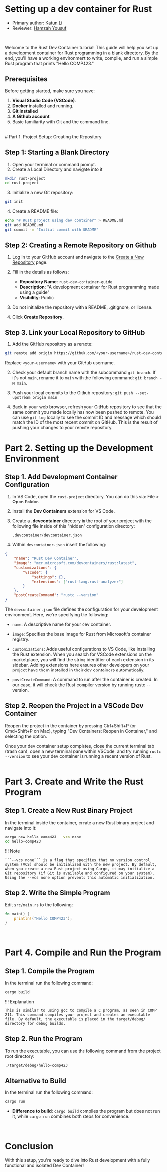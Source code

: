 # Setting up a dev container for Rust

* Primary author: [Katun Li](https://github.com/katunli)
* Reviewer: [Hamzah Yousuf](https://github.com/hamzahyous)<br>
<br>

Welcome to the Rust Dev Container tutorial! This guide will help you set up a development container for Rust programming in a blank directory. By the end, you'll have a working environment to write, compile, and run a simple Rust program that prints "Hello COMP423."

## __Prerequisites__

Before getting started, make sure you have:

1. __Visual Studio Code (VSCode)__.
2. __Docker__ installed and running.
3. __Git installed__
4. __A Github account__
5. Basic familiarity with Git and the command line.

<br>
# Part 1. Project Setup: Creating the Repository

## __Step 1: Starting a Blank Directory__

1. Open your terminal or command prompt.
2. Create a Local Directory and navigate into it
```bash
mkdir rust-project
cd rust-project
```

3. Initialize a new Git repository:
```bash
git init
```

4. Create a README file:
```bash
echo "# Rust project using dev container" > README.md
git add README.md
git commit -m "Initial commit with README"
```

## __Step 2: Creating a Remote Repository on Github__

1. Log in to your GitHub account and navigate to the [Create a New Repository](https://github.com/new) page.

2. Fill in the details as follows:
    - __Repository Name__:  ```rust-dev-container-guide```
    - __Description__: "A development container for Rust  programming made using a guide"
    - __Visibility__: Public

3. Do not initialize the repository with a README, .gitignore, or license.

4. Click __Create Repository__.

## __Step 3. Link your Local Repository to GitHub__

1.  Add the GitHub repository as a remote:
```bash
git remote add origin https://github.com/<your-username>/rust-dev-container-guide.git
```

Replace ```<your-username>``` with your GitHub username.

2. Check your default branch name with the subcommand ```git branch```. If it's not ```main```, rename it to ```main``` with the following command: ```git branch -M main```.

3. Push your local commits to the Github repository:
```git push --set-upstream origin main```

4. Back in your web browser, refresh your GitHub repository to see that the same commit you made locally has now been pushed to remote. You can use ```git log``` locally to see the commit ID and message which should match the ID of the most recent commit on GitHub. This is the result of pushing your changes to your remote repository.

# Part 2. Setting up the Development Environment

## __Step 1. Add Development Container Configuration__

1. In VS Code, open the ```rust-project``` directory. You can do this via: File > Open Folder.

2. Install the __Dev Containers__ extension for VS Code.

3. Create a __.devcontainer__ directory in the root of your project with the following file inside of this "hidden" configuration directory:

    ```.devcontainer/devcontainer.json```

4. Within ```devcontainer.json``` insert the following:

``` json
{
    "name": "Rust Dev Container",
    "image": "mcr.microsoft.com/devcontainers/rust:latest",
    "customizations": {
        "vscode": {
            "settings": {},
            "extensions": ["rust-lang.rust-analyzer"]
        }
    },
    "postCreateCommand": "rustc --version"
}
```

The ```devcontainer.json```  file defines the configuration for your development environment. Here, we're specifying the following:

- ```name```: A descriptive name for your dev container.

- ```image```: Specifies the base image for Rust from Microsoft's container registry.

- ```customizations```: Adds useful configurations to VS Code, like installing the Rust extension. When you search for VSCode extensions on the marketplace, you will find the string identifier of each extension in its sidebar. Adding extensions here ensures other developers on your project have them installed in their dev containers automatically.

- ```postCreateCommand```: A command to run after the container is created. In our case, it will check the Rust compiler version by running rustc --version.

## __Step 2. Reopen the Project in a VSCode Dev Container__

Reopen the project in the container by pressing Ctrl+Shift+P (or Cmd+Shift+P on Mac), typing "Dev Containers: Reopen in Container," and selecting the option. 

Once your dev container setup completes, close the current terminal tab (trash can), open a new terminal pane within VSCode, and try running ```rustc --version``` to see your dev container is running a recent version of Rust. <br>
<br>

# Part 3. Create and Write the Rust Program

## __Step 1. Create a New Rust Binary Project__

In the terminal inside the container, create a new Rust binary project and navigate into it:

```bash
cargo new hello-comp423 --vcs none
cd hello-comp423
```

!!! Note

    ```--vcs none``` is a flag that specifies that no version control system (VCS) should be initialized with the new project. By default, when you create a new Rust project using Cargo, it may initialize a Git repository (if Git is available and configured on your system). Using the --vcs none option prevents this automatic initialization.

## __Step 2. Write the Simple Program__

Edit ```src/main.rs``` to the following:
```rust
fn main() {
    println!("Hello COMP423");
}
```
<br>

# Part 4. Compile and Run the Program

## __Step 1. Compile the Program__

In the terminal run the following command:
```bash
cargo build
```

!!! Explanation

    This is similar to using gcc to compile a C program, as seen in COMP 211. This command compiles your project and creates an executable file. By default, the executable is placed in the target/debug/ directory for debug builds.

## __Step 2. Run the Program__

To run the executable, you can use the following command from the project root directory:

```bash
./target/debug/hello-comp423
```

## __Alternative to Build__

In the terminal run the following command:

```bash
cargo run
```

- __Difference to build__: ```cargo build``` compiles the program but does not run it, while ```cargo run``` combines both steps for convenience.<br>
<br>

# Conclusion

With this setup, you're ready to dive into Rust development with a fully functional and isolated Dev Container!